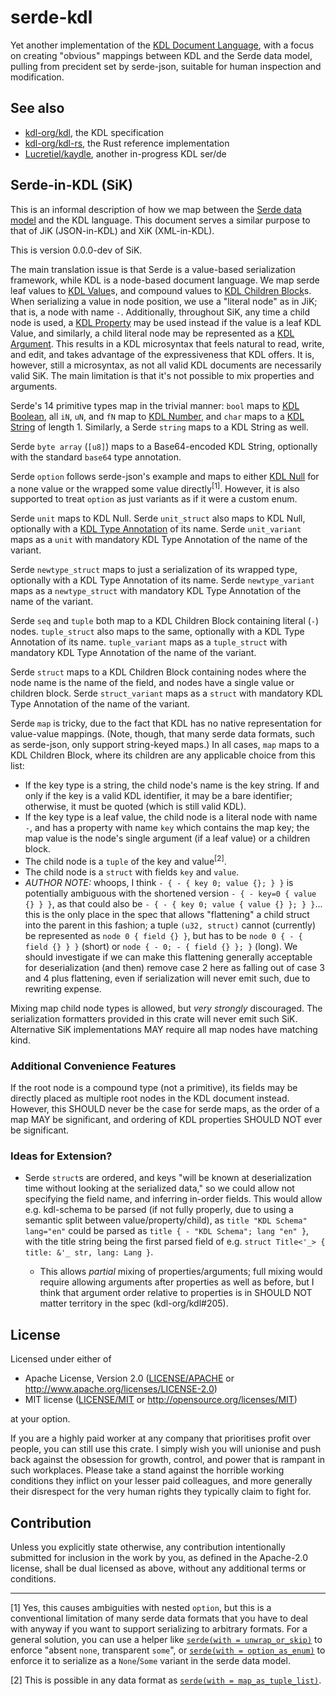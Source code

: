 # serde-kdl

Yet another implementation of the [KDL Document Language], with a focus on
creating "obvious" mappings between KDL and the Serde data model, pulling from
precident set by serde-json, suitable for human inspection and modification.

## See also

- [kdl-org/kdl](https://github.com/kdl-org/kdl), the KDL specification
- [kdl-org/kdl-rs](https://github.com/kdl-org/kdl-rs), the Rust reference implementation
- [Lucretiel/kaydle](https://github.com/lucretiel/kaydle), another in-progress KDL ser/de

## Serde-in-KDL (SiK)

This is an informal description of how we map between the [Serde data model]
and the KDL language. This document serves a similar purpose to that of JiK
(JSON-in-KDL) and XiK (XML-in-KDL).

This is version 0.0.0-dev of SiK.

The main translation issue is that Serde is a value-based serialization
framework, while KDL is a node-based document language. We map serde leaf
values to [KDL Value]s, and compound values to [KDL Children Block]s. When
serializing a value in node position, we use a "literal node" as in JiK; that
is, a node with name `-`. Additionally, throughout SiK, any time a child node
is used, a [KDL Property] may be used instead if the value is a leaf KDL Value,
and similarly, a child literal node may be represented as a [KDL Argument].
This results in a KDL microsyntax that feels natural to read, write, and edit,
and takes advantage of the expressiveness that KDL offers. It is, however,
still a microsyntax, as not all valid KDL documents are necessarily valid SiK.
The main limitation is that it's not possible to mix properties and arguments.

Serde's 14 primitive types map in the trivial manner: `bool` maps to
[KDL Boolean], all `iN`, `uN`, and `fN` map to [KDL Number], and `char` maps
to a [KDL String] of length 1. Similarly, a Serde `string` maps to a KDL
String as well.

Serde `byte array` (`[u8]`) maps to a Base64-encoded KDL String,
optionally with the standard `base64` type annotation.

Serde `option` follows serde-json's example and maps to either [KDL Null] for
a none value or the wrapped some value directly<sup>[1]</sup>. However, it is
also supported to treat `option` as just variants as if it were a custom enum.

Serde `unit` maps to KDL Null. Serde `unit_struct` also maps to KDL Null,
optionally with a [KDL Type Annotation] of its name. Serde `unit_variant` maps
as a `unit` with mandatory KDL Type Annotation of the name of the variant.

Serde `newtype_struct` maps to just a serialization of its wrapped type,
optionally with a KDL Type Annotation of its name. Serde `newtype_variant`
maps as a `newtype_struct` with mandatory KDL Type Annotation of the name
of the variant.

Serde `seq` and `tuple` both map to a KDL Children Block containing literal
(`-`) nodes. `tuple_struct` also maps to the same, optionally with a KDL Type
Annotation of its name. `tuple_variant` maps as a `tuple_struct` with mandatory
KDL Type Annotation of the name of the variant.

Serde `struct` maps to a KDL Children Block containing nodes where the node
name is the name of the field, and nodes have a single value or children block.
Serde `struct_variant` maps as a `struct` with mandatory KDL Type Annotation of
the name of the variant.

Serde `map` is tricky, due to the fact that KDL has no native representation
for value-value mappings. (Note, though, that many serde data formats, such as 
serde-json, only support string-keyed maps.) In all cases, `map` maps to a KDL
Children Block, where its children are any applicable choice from this list:

- If the key type is a string, the child node's name is the key string. If and
  only if the key is a valid KDL identifier, it may be a bare identifier;
  otherwise, it must be quoted (which is still valid KDL).
- If the key type is a leaf value, the child node is a literal node with name
  `-`, and has a property with name `key` which contains the map key; the map
  value is the node's single argument (if a leaf value) or a children block.
- The child node is a `tuple` of the key and value<sup>[2]</sup>.
- The child node is a `struct` with fields `key` and `value`.
- _AUTHOR NOTE:_ whoops, I think `- { - { key 0; value {}; } }` is potentially
  ambiguous with the shortened version `- { - key=0 { value {} } }`, as that
  could also be `- { - { key 0; value { value {} }; } }`... this is the only
  place in the spec that allows "flattening" a child struct into the parent
  in this fashion; a tuple `(u32, struct)` cannot (currently) be represented
  as `node 0 { field {} }`, but has to be `node 0 { - { field {} } }` (short)
  or `node { - 0; - { field {} }; }` (long). We should investigate if we can
  make this flattening generally acceptable for deserialization (and then)
  remove case 2 here as falling out of case 3 and 4 plus flattening, even if
  serialization will never emit such, due to rewriting expense.

Mixing map child node types is allowed, but _very strongly_ discouraged. The
serialization formatters provided in this crate will never emit such SiK.
Alternative SiK implementations MAY require all map nodes have matching kind.

### Additional Convenience Features

If the root node is a compound type (not a primitive), its fields may be
directly placed as multiple root nodes in the KDL document instead. However,
this SHOULD never be the case for serde maps, as the order of a map MAY be
significant, and ordering of KDL properties SHOULD NOT ever be significant.

### Ideas for Extension?

- Serde `struct`s are ordered, and keys "will be known at deserialization time
  without looking at the serialized data," so we could allow not specifying the
  field name, and inferring in-order fields. This would allow e.g. kdl-schema
  to be parsed (if not fully properly, due to using a semantic split between
  value/property/child), as `title "KDL Schema" lang="en"` could be parsed as
  `title { - "KDL Schema"; lang "en" }`, with the title string being the first
  parsed field of e.g. `struct Title<'_> { title: &'_ str, lang: Lang }`.
  - This allows _partial_ mixing of properties/arguments; full mixing would
    require allowing arguments after properties as well as before, but I think
    that argument order relative to properties is in SHOULD NOT matter
    territory in the spec (kdl-org/kdl#205).

  [KDL Argument]: https://github.com/kdl-org/kdl/blob/main/SPEC.md#argument
  [KDL Document Language]: https://github.com/kdl-org/kdl
  [KDL Boolean]: https://github.com/kdl-org/kdl/blob/main/SPEC.md#boolean
  [KDL Children Block]: https://github.com/kdl-org/kdl/blob/main/SPEC.md#children-block
  [KDL Identifier]: https://github.com/kdl-org/kdl/blob/main/SPEC.md#identifier
  [KDL Node]: https://github.com/kdl-org/kdl/blob/main/SPEC.md#node
  [KDL Null]: https://github.com/kdl-org/kdl/blob/main/SPEC.md#null
  [KDL Number]: https://github.com/kdl-org/kdl/blob/main/SPEC.md#number
  [KDL Property]: https://github.com/kdl-org/kdl/blob/main/SPEC.md#property
  [KDL String]: https://github.com/kdl-org/kdl/blob/main/SPEC.md#string
  [KDL Type Annotation]: https://github.com/kdl-org/kdl/blob/main/SPEC.md#type-annotation
  [KDL Value]: https://github.com/kdl-org/kdl/blob/main/SPEC.md#value
  [Serde data model]: https://serde.rs/data-model.html

## License

Licensed under either of

 * Apache License, Version 2.0
   ([LICENSE/APACHE](LICENSE/APACHE) or http://www.apache.org/licenses/LICENSE-2.0)
 * MIT license
   ([LICENSE/MIT](LICENSE/MIT) or http://opensource.org/licenses/MIT)

at your option.

If you are a highly paid worker at any company that prioritises profit over
people, you can still use this crate. I simply wish you will unionise and push
back against the obsession for growth, control, and power that is rampant in
such workplaces. Please take a stand against the horrible working conditions
they inflict on your lesser paid colleagues, and more generally their
disrespect for the very human rights they typically claim to fight for.

## Contribution

Unless you explicitly state otherwise, any contribution intentionally submitted
for inclusion in the work by you, as defined in the Apache-2.0 license, shall be
dual licensed as above, without any additional terms or conditions.

-----

[1] Yes, this causes ambiguities with nested `option`, but this is a
conventional limitation of many serde data formats that you have to deal with
anyway if you want to support serializing to arbitrary formats. For a general
solution, you can use a helper like [`serde(with = unwrap_or_skip)`] to enforce
"absent `none`, transparent `some`", or [`serde(with = option_as_enum)`] to
enforce it to serialize as a `None`/`Some` variant in the serde data model.

[2] This is possible in any data format as [`serde(with = map_as_tuple_list)`].

  [`serde(with = unwrap_or_skip)`]: <https://docs.rs/serde_with/1/serde_with/rust/unwrap_or_skip/index.html>
  [`serde(with = option_as_enum)`]: <https://github.com/jonasbb/serde_with/issues/365>
  [`serde(with = map_as_tuple_list)`]: <https://docs.rs/serde_with/1/serde_with/rust/map_as_tuple_list/index.html>
